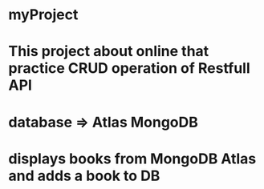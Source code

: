 # myProject
# This project about online that practice CRUD operation of Restfull API
# database => Atlas MongoDB 
# displays books from MongoDB Atlas and adds a book to DB